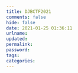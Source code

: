```yaml
---
title: DJBCTF2021
comments: false
hide: false
date: 2021-01-25 01:36:11
urlname:
updated:
permalink:
password:
tags:
categories:
---
```






<!-- more -->